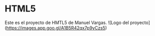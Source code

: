 # HTML5
Este es el proyecto de HMTL5 de Manuel Vargas.
![Logo del proyecto] (https://images.app.goo.gl/A1B5R42qx7p9yCzs5)
